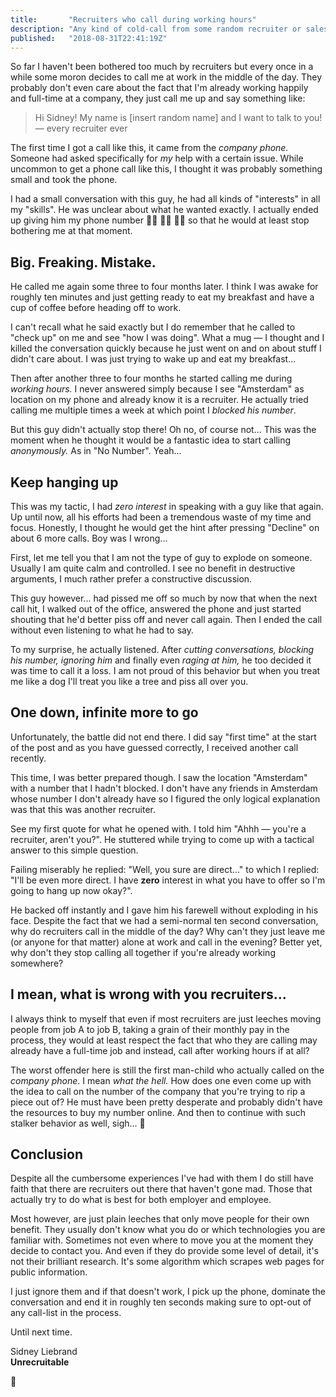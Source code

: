 ```yaml
---
title:       "Recruiters who call during working hours"
description: "Any kind of cold-call from some random recruiter or sales rep is annoying enough as is. Imagine my frustration when I got a call from a recruiter who called on the <strong>company phone</strong> in the middle of a working day!"
published:   "2018-08-31T22:41:19Z"
---
```


<Media
    src="/media/posts/recruiter-table-flip.svg"
    alt="person flipping a table"
    width="800"
    height="409"
/>

So far I haven't been bothered too much by recruiters but every once in a while some moron decides to call me at work in the middle of the day.
They probably don't even care about the fact that I'm already working happily and full-time at a company, they just call me up and say something like:

> Hi Sidney! My name is [insert random name] and I want to talk to you!<br />
  &mdash; every recruiter ever

The first time I got a call like this, it came from the *company phone.*
Someone had asked specifically for *my* help with a certain issue.
While uncommon to get a phone call like this, I thought it was probably something small and took the phone.

I had a small conversation with this guy, he had all kinds of "interests" in all my "skills".
He was unclear about what he wanted exactly.
I actually ended up giving him my phone number :man_facepalming: :man_facepalming: :man_facepalming: so that he would at least stop bothering me at that moment.

## Big. Freaking. Mistake.

He called me again some three to four months later.
I think I was awake for roughly ten minutes and just getting ready to eat my breakfast and have a cup of coffee before heading off to work.

I can't recall what he said exactly but I do remember that he called to "check up" on me and see "how I was doing".
What a mug &mdash; I thought and I killed the conversation quickly because he just went on and on about stuff I didn't care about.
I was just trying to wake up and eat my breakfast...

Then after another three to four months he started calling me during *working hours.*
I never answered simply because I see "Amsterdam" as location on my phone and already know it is a recruiter.
He actually tried calling me multiple times a week at which point I *blocked his number*.

But this guy didn't actually stop there! Oh no, of course not... This was the moment when he thought it would be a fantastic idea to start calling *anonymously.*
As in "No Number". Yeah...

## Keep hanging up

This was my tactic, I had *zero interest* in speaking with a guy like that again.
Up until now, all his efforts had been a tremendous waste of my time and focus.
Honestly, I thought he would get the hint after pressing "Decline" on about 6 more calls.
Boy was I wrong...

First, let me tell you that I am not the type of guy to explode on someone.
Usually I am quite calm and controlled. I see no benefit in destructive arguments,
I much rather prefer a constructive discussion.

This guy however... had pissed me off so much by now that when the next call hit,
I walked out of the office, answered the phone and just started shouting that
he'd better piss off and never call again. Then I ended the call without even
listening to what he had to say.

To my surprise, he actually listened. After *cutting conversations,
blocking his number, ignoring him* and finally even *raging at him,*
he too decided it was time to call it a loss. I am not proud of this behavior
but when you treat me like a dog I'll treat you like a tree and piss all over you.

## One down, infinite more to go

Unfortunately, the battle did not end there. I did say "first time"
at the start of the post and as you have guessed correctly,
I received another call recently.

This time, I was better prepared though.
I saw the location "Amsterdam" with a number that I hadn't blocked.
I don't have any friends in Amsterdam whose number I don't already
have so I figured the only logical explanation was that this was another recruiter.

See my first quote for what he opened with.
I told him "Ahhh &mdash; you're a recruiter, aren't you?".
He stuttered while trying to come up with a tactical answer to this simple question.

Failing miserably he replied: "Well, you sure are direct..." to which I replied:
"I'll be even more direct. I have **zero** interest in what you have to offer so
I'm going to hang up now okay?".

He backed off instantly and I gave him his farewell without exploding in his face.
Despite the fact that we had a semi-normal ten second conversation,
why do recruiters call in the middle of the day? Why can't they just leave me
(or anyone for that matter) alone at work and call in the evening?
Better yet, why don't they stop calling all together if you're
already working somewhere?

## I mean, what is wrong with you recruiters...

I always think to myself that even if most recruiters are just leeches moving
people from job A to job B, taking a grain of their monthly pay in the process,
they would at least respect the fact that who they are calling may already have
a full-time job and instead, call after working hours if at all?

The worst offender here is still the first man-child who actually called on the
*company phone*. I mean *what the hell.* How does one even come up with the idea
to call on the number of the company that you're trying to rip a piece out of?
He must have been pretty desperate and probably didn't have the resources to buy
my number online. And then to continue with such stalker behavior as well, sigh... :middle_finger:

## Conclusion

Despite all the cumbersome experiences I've had with them I do still have faith that there are recruiters out there that haven't gone mad.
Those that actually try to do what is best for both employer and employee.

Most however, are just plain leeches that only move people for their own benefit.
They usually don't know what you do or which technologies you are familiar with.
Sometimes not even where to move you at the moment they decide to contact you.
And even if they do provide some level of detail, it's not their brilliant research.
It's some algorithm which scrapes web pages for public information.

I just ignore them and if that doesn't work, I pick up the phone,
dominate the conversation and end it in roughly ten seconds making sure to opt-out
of any call-list in the process.

Until next time.

Sidney Liebrand<br />
**Unrecruitable**

:wave:
